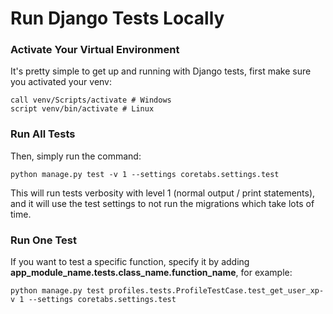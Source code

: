 # Run Django Tests Locally

### Activate Your Virtual Environment

It's pretty simple to get up and running with Django tests, first make sure you activated your venv:

```text
call venv/Scripts/activate # Windows
script venv/bin/activate # Linux
```

### Run All Tests

Then, simply run the command:

```text
python manage.py test -v 1 --settings coretabs.settings.test
```

This will run tests verbosity with level 1 \(normal output / print statements\), and it will use the test settings to not run the migrations which take lots of time.

### Run One Test

If you want to test a specific function, specify it by adding **app\_module\_name.tests.class\_name.function\_name**, for example:

```text
python manage.py test profiles.tests.ProfileTestCase.test_get_user_xp-v 1 --settings coretabs.settings.test
```

